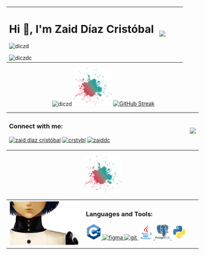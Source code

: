 <table width= "100%" >
    <tr >
        <td width = "85%" >
            <h1 align="left">Hi 👋, I'm Zaid Díaz Cristóbal</h1>
            <!--Contador de visitas-->
            <p align="left"> <img src="https://komarev.com/ghpvc/?username=diczd&label=Profile%20views&color=000000&style=flat" alt="diczd" /> </p>
            <!--Lenguajes usados-->
            <p align="center"><img align="left" src="https://github-readme-stats.vercel.app/api/top-langs?username=diczdc&show_icons=true&locale=en&layout=compact" alt="diczdc" /></p>   
        </td>
        <td>
            <image src = "header.gif">
        </td>
    </tr>
</table>

<p align="center">
    &nbsp;<img align="center" src="https://github-readme-stats.vercel.app/api?username=diczdc&show_icons=true&theme=dark&locale=en" alt="diczd" />
    <img src="splat.png" width="20%">
    <a href="https://git.io/streak-stats"><img src="https://github-readme-streak-stats.herokuapp.com?user=diczdc&theme=dark&hide_border=true&border_radius=4.6&date_format=j%20M%5B%20Y%5D" alt="GitHub Streak" /></a>
</p>

<table width="100%">
    <tr>
        <td width = "400">
    <!-- Puedes contactarme a través de los siguientes enlaces: -->
<h3 align="left">Connect with me:</h3>
        <p align="left">
        <!-- Linkedin-->
        <a href="https://www.linkedin.com/in/zaid-d%C3%ADaz-crist%C3%B3bal-2189ab331/" target="blank"><img align="center" src="https://raw.githubusercontent.com/rahuldkjain/github-profile-readme-generator/master/src/images/icons/Social/linked-in-alt.svg" alt="zaid díaz cristóbal" height="30" width="40" /></a>
        <!--Instagram-->
        <a href="https://instagram.com/crstvbl" target="blank"><img align="center" src="https://raw.githubusercontent.com/rahuldkjain/github-profile-readme-generator/master/src/images/icons/Social/instagram.svg" alt="crstvbl" height="30" width="40" /></a>
        <!--Codeforces-->
        <a href="https://codeforces.com/profile/zaiddc" target="blank"><img align="center" src="https://raw.githubusercontent.com/rahuldkjain/github-profile-readme-generator/master/src/images/icons/Social/codeforces.svg" alt="zaiddc" height="30" width="40" /></a>
        </p>
        </td>
        <!--Imagen 1-->
        <td align="right" width="40%">
            <img src="connect_wm.gif"/>
        </td>
    </tr>
</table>

<!--Separator-->
<p align="center">
    <img src="splat.png" width="20%">
</p>

<table>
    <tr>
        <td width= "40%">
            <img src = "languages_t.gif">
        </td>
        <td>
            <h3 align="left">Languages and Tools:</h3>
            <p align="left">
                <!--c++-->
                <a href="https://www.w3schools.com/cpp/" target="_blank" rel="noreferrer"> <img src="https://raw.githubusercontent.com/devicons/devicon/master/icons/cplusplus/cplusplus-original.svg" alt="cplusplus" width="40" height="40"/> </a> 
                <!--figma-->
                <a href="https://www.figma.com/" target="_blank" rel="noreferrer"> <img src="https://www.vectorlogo.zone/logos/figma/figma-icon.svg" alt="figma" width="40" height="40"/> </a> 
                <!--Git-->
                <a href="https://git-scm.com/" target="_blank" rel="noreferrer"> <img src="https://www.vectorlogo.zone/logos/git-scm/git-scm-icon.svg" alt="git" width="40" height="40"/> </a> 
                <!--java-->
                <a href="https://www.java.com" target="_blank" rel="noreferrer"> <img src="https://raw.githubusercontent.com/devicons/devicon/master/icons/java/java-original.svg" alt="java" width="40" height="40"/> </a> 
                <!--postgresql-->
                <a href="https://www.postgresql.org" target="_blank" rel="noreferrer"> <img src="https://raw.githubusercontent.com/devicons/devicon/master/icons/postgresql/postgresql-original-wordmark.svg" alt="postgresql" width="40" height="40"/> </a> 
                <!--python-->
                <a href="https://www.python.org" target="_blank" rel="noreferrer"> <img src="https://raw.githubusercontent.com/devicons/devicon/master/icons/python/python-original.svg" alt="python" width="40" height="40"/> </a> 
            </p>
        </td>
    </tr>
</table>


